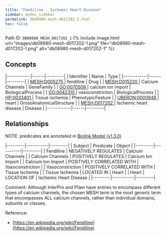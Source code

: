```yaml
---
title: "Fendiline - Ischemic Heart Disease"
sidebar: mydoc_sidebar
permalink: db08980-mesh-d017202-1.html
toc: false 
---
```



Path ID: `DB08980_MESH_D017202_1`
{% include image.html url="images/db08980-mesh-d017202-1.png" file="db08980-mesh-d017202-1.png" alt="db08980-mesh-d017202-1" %}

## Concepts

|------------|------|---------|
| Identifier | Name | Type    |
|------------|------|---------|
| <a href="https://identifiers.org/MESH:D005275">MESH:D005275 </a> | fendiline | Drug |
| <a href="https://identifiers.org/MESH:D015220">MESH:D015220 </a> | Calcium Channels | GeneFamily |
| <a href="https://identifiers.org/GO:0070509">GO:0070509 </a> | calcium ion import | BiologicalProcess |
| <a href="https://identifiers.org/GO:0042310">GO:0042310 </a> | vasoconstriction | BiologicalProcess |
| <a href="https://identifiers.org/HP:0033401">HP:0033401 </a> | Tissue ischemia | PhenotypicFeature |
| <a href="https://identifiers.org/UBERON:0000948">UBERON:0000948 </a> | heart | GrossAnatomicalStructure |
| <a href="https://identifiers.org/MESH:D017202">MESH:D017202 </a> | Ischemic heart disease | Disease |
|------------|------|---------|

## Relationships


NOTE: predicates are annotated in <a href="https://github.com/biolink/biolink-model/releases/tag/v1.3.0">Biolink Model (v1.3.0)</a>

|---------|-----------|---------|
| Subject | Predicate | Object  |
|---------|-----------|---------|
| Fendiline | NEGATIVELY REGULATES | Calcium Channels |
| Calcium Channels | POSITIVELY REGULATES | Calcium Ion Import |
| Calcium Ion Import | POSITIVELY CORRELATED WITH | Vasoconstriction |
| Vasoconstriction | POSITIVELY CORRELATED WITH | Tissue Ischemia |
| Tissue Ischemia | LOCATED IN | Heart |
| Heart | LOCATION OF | Ischemic Heart Disease |
|---------|-----------|---------|

Comment: Although InterPro and Pfam have entries to encompass different types of calcium channels, the chosen MESH term is the most generic term that encompasses ALL calcium channels, rather than individual domains, subunits or classes.

Reference: 
  - [https://en.wikipedia.org/wiki/Fendiline](https://en.wikipedia.org/wiki/Fendiline)
